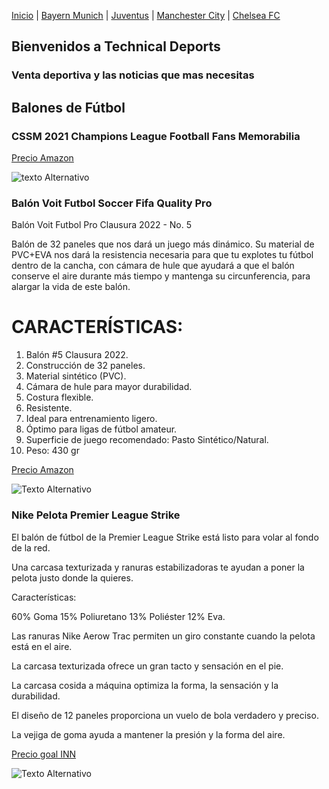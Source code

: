 [Inicio](./index_.md) | [Bayern Munich](./Bayern.md) | [Juventus](./Juventus.md) | [Manchester City](./ManchesterCity.md) | [Chelsea FC](./Chelsea.md)
## Bienvenidos a Technical Deports 
### Venta deportiva y las noticias que mas necesitas

## Balones de Fútbol

### CSSM 2021 Champions League Football Fans Memorabilia

[Precio Amazon](https://www.amazon.com.mx/CSSM-Champions-Memorabilia-cumplea%C3%B1os-Vacaciones/dp/B092VC4T2K/ref=asc_df_B092VC4T2K/?tag=gledskshopmx-20&linkCode=df0&hvadid=547233364238&hvpos=&hvnetw=g&hvrand=13067906349310552204&hvpone=&hvptwo=&hvqmt=&hvdev=c&hvdvcmdl=&hvlocint=&hvlocphy=1010043&hvtargid=pla-1464073161355&psc=1) 

![texto Alternativo](https://m.media-amazon.com/images/I/51WLN6K4OnS._AC_.jpg)

### Balón Voit Futbol Soccer Fifa Quality Pro 
Balón Voit Futbol Pro Clausura 2022 - No. 5

Balón de 32 paneles que nos dará un juego más dinámico. Su material de PVC+EVA nos dará la resistencia necesaria para que tu explotes tu fútbol dentro de la cancha, con cámara de hule que ayudará a que el balón conserve el aire durante más tiempo y mantenga su circunferencia, para alargar la vida de este balón.

# CARACTERÍSTICAS:

1. Balón #5 Clausura 2022.
2. Construcción de 32 paneles.
3. Material sintético (PVC).
4. Cámara de hule para mayor durabilidad.
5. Costura flexible.
6. Resistente.
7. Ideal para entrenamiento ligero.
8. Óptimo para ligas de fútbol amateur.
9. Superficie de juego recomendado: Pasto Sintético/Natural.
10. Peso: 430 gr

[Precio Amazon](https://articulo.mercadolibre.com.mx/MLM-1376396417-balon-voit-futbol-soccer-fifa-quality-pro-clausura-2022-5-_JM?matt_tool=37522206&matt_word=&matt_source=google&matt_campaign_id=15700527986&matt_ad_group_id=137274932851&matt_match_type=&matt_network=g&matt_device=c&matt_creative=571859879720&matt_keyword=&matt_ad_position=&matt_ad_type=pla&matt_merchant_id=248359733&matt_product_id=MLM1376396417&matt_product_partition_id=1412990831242&matt_target_id=pla-1412990831242&gclid=EAIaIQobChMIv5mx3M689gIVOgytBh02vge4EAQYAiABEgIBp_D_BwE)

![Texto Alternativo](https://http2.mlstatic.com/D_NQ_NP_936897-MLM49066403494_022022-O.webp)

### Nike Pelota Premier League Strike
El balón de fútbol de la Premier League Strike está listo para volar al fondo de la red.

Una carcasa texturizada y ranuras estabilizadoras te ayudan a poner la pelota justo donde la quieres.

Características:

60% Goma 15% Poliuretano 13% Poliéster 12% Eva.

Las ranuras Nike Aerow Trac permiten un giro constante cuando la pelota está en el aire.

La carcasa texturizada ofrece un gran tacto y sensación en el pie.

La carcasa cosida a máquina optimiza la forma, la sensación y la durabilidad.

El diseño de 12 paneles proporciona un vuelo de bola verdadero y preciso.

La vejiga de goma ayuda a mantener la presión y la forma del aire.

[Precio goal INN](https://www.goalinn.com/futbol/nike-pelota-premier-league-strike/138345893/p?utm_source=google_products&utm_medium=merchant&id_producte=14117324&country=mx&gclid=EAIaIQobChMI2e261M-89gIVYj2tBh3wBwIMEAQYBCABEgKCBPD_BwE&gclsrc=aw.ds)

![Texto Alternativo](https://www.goalinn.com/f/13834/138345893/nike-pelota-premier-league-strike.jpg)
